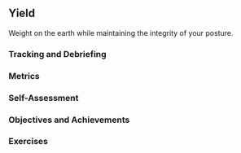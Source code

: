 <!---------------------------------------------------------------------------->
## Yield

Weight on the earth while maintaining the integrity of your posture.

### Tracking and Debriefing

### Metrics

### Self-Assessment

### Objectives and Achievements

### Exercises


